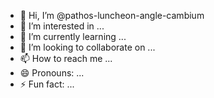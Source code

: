 - 👋 Hi, I’m @pathos-luncheon-angle-cambium
- 👀 I’m interested in ...
- 🌱 I’m currently learning ...
- 💞️ I’m looking to collaborate on ...
- 📫 How to reach me ...
- 😄 Pronouns: ...
- ⚡ Fun fact: ...

<!---
pathos-luncheon-angle-cambium/pathos-luncheon-angle-cambium is a ✨ special ✨ repository because its `README.md` (this file) appears on your GitHub profile.
You can click the Preview link to take a look at your changes.
--->
